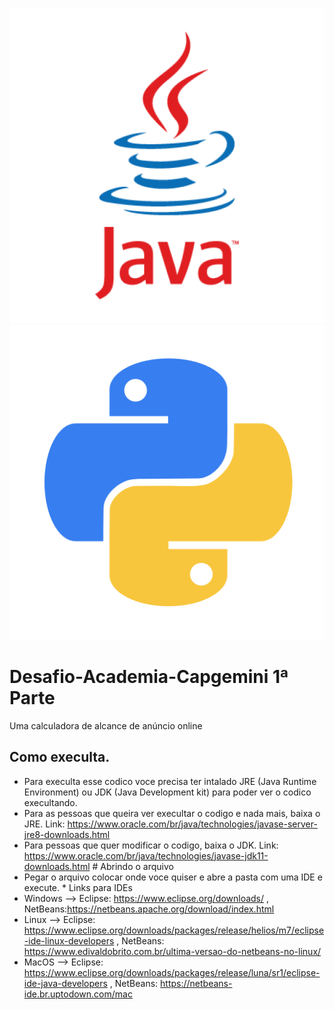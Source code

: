 ![alt-text-1](logoJava.png "title-1") ![alt-text-2](pythonLogo.png "title-2")



# Desafio-Academia-Capgemini 1ª Parte 

 Uma calculadora de alcance de anúncio online 
 ## Como execulta.
* Para execulta esse codico voce precisa ter intalado JRE (Java Runtime Environment) ou JDK (Java Development kit) para poder ver o codico execultando. 
* Para as pessoas que queira ver execultar o codigo e nada mais, baixa o JRE. Link: https://www.oracle.com/br/java/technologies/javase-server-jre8-downloads.html 
* Para pessoas que quer modificar o codigo, baixa o JDK.  Link: https://www.oracle.com/br/java/technologies/javase-jdk11-downloads.html # Abrindo o arquivo 
* Pegar o arquivo colocar onde voce quiser e abre a pasta com uma IDE e execute. * Links para IDEs 
* Windows --> Eclipse: https://www.eclipse.org/downloads/ , NetBeans:https://netbeans.apache.org/download/index.html 
* Linux --> Eclipse: https://www.eclipse.org/downloads/packages/release/helios/m7/eclipse-ide-linux-developers , NetBeans: https://www.edivaldobrito.com.br/ultima-versao-do-netbeans-no-linux/ 
* MacOS --> Eclipse: https://www.eclipse.org/downloads/packages/release/luna/sr1/eclipse-ide-java-developers , NetBeans: https://netbeans-ide.br.uptodown.com/mac
